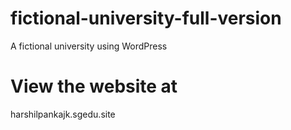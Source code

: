 # fictional-university-full-version
A fictional university using WordPress
# View the website at
harshilpankajk.sgedu.site
